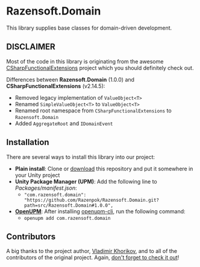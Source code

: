 Razensoft.Domain
======================================================

This library supplies base classes for domain-driven development.

## DISCLAIMER

Most of the code in this library is originating from the awesome [CSharpFunctionalExtensions](https://github.com/vkhorikov/CSharpFunctionalExtensions) project which you should definitely check out.

Differences between **Razensoft.Domain** (1.0.0) and **CSharpFunctionalExtensions** (v2.14.5):

- Removed legacy implementation of `ValueObject<T>`
- Renamed `SimpleValueObject<T>` to `ValueObject<T>`
- Renamed root namespace from `CSharpFunctionalExtensions` to `Razensoft.Domain`
- Added `AggregateRoot` and `IDomainEvent`

## Installation

There are several ways to install this library into our project:

- **Plain install**: Clone or [download](https://github.com/Razenpok/Razensoft.Domain/archive/master.zip) this repository and put it somewhere in your Unity project
- **Unity Package Manager (UPM)**: Add the following line to *Packages/manifest.json*:
  - `"com.razensoft.domain": "https://github.com/Razenpok/Razensoft.Domain.git?path=src/Razensoft.Domain#1.0.0",`
- **[OpenUPM](https://openupm.com)**: After installing [openupm-cli](https://github.com/openupm/openupm-cli), run the following command:
  - `openupm add com.razensoft.domain`

## Contributors
A big thanks to the project author, [Vladimir Khorikov](https://github.com/vkhorikov), and to all of the contributors of the original project. Again, [don't forget to check it out](https://github.com/vkhorikov/CSharpFunctionalExtensions)!
